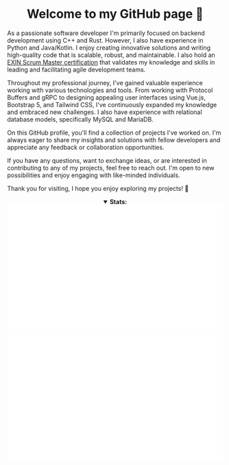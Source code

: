<div align="center">
  <h1>Welcome to my GitHub page 🦊</h1>
</div>

As a passionate software developer I'm primarily focused on backend development using C++ and Rust. However, I also have experience in Python and Java/Kotlin. I enjoy creating innovative solutions and writing high-quality code that is scalable, robust, and maintainable. I also hold an [EXIN Scrum Master certification](https://mylogin.exin.nl/AppPool_4/polarserver.asp?ToolName=CertificateCheckTool&LastName=Juraschka&CertificateNumber=6509563.20853875&ModuleID=630589&SID=67CE8A028C7AD649BC7C153D0B58C185&PageID=0) that validates my knowledge and skills in leading and facilitating agile development teams.

Throughout my professional journey, I've gained valuable experience working with various technologies and tools. From working with Protocol Buffers and gRPC to designing appealing user interfaces using Vue.js, Bootstrap 5, and Tailwind CSS, I've continuously expanded my knowledge and embraced new challenges. I also have experience with relational database models, specifically MySQL and MariaDB.

On this GitHub profile, you'll find a collection of projects I've worked on. I'm always eager to share my insights and solutions with fellow developers and appreciate any feedback or collaboration opportunities.

If you have any questions, want to exchange ideas, or are interested in contributing to any of my projects, feel free to reach out. I'm open to new possibilities and enjoy engaging with like-minded individuals.

Thank you for visiting, I hope you enjoy exploring my projects! 🦊
<br>
<div align="center">
  <details open>
    <summary><b>Stats:</b></summary>
    <img src="https://github.com/ccmvn/ccmvn/blob/master/generated/overview.svg#gh-dark-mode-only" alt="overview">
    <img src="https://github.com/ccmvn/ccmvn/blob/master/generated/languages.svg#gh-dark-mode-only" alt="languages">
  </details>
</div>
